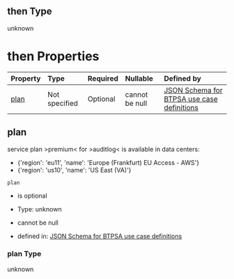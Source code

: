 ## then Type

unknown

# then Properties

| Property      | Type          | Required | Nullable       | Defined by                                                                                                                                                                                                                                      |
| :------------ | :------------ | :------- | :------------- | :---------------------------------------------------------------------------------------------------------------------------------------------------------------------------------------------------------------------------------------------- |
| [plan](#plan) | Not specified | Optional | cannot be null | [JSON Schema for BTPSA use case definitions](btpsa-usecase-properties-services-items-allof-1-then-allof-11-then-allof-0-then-properties-plan.md "undefined#/properties/services/items/allOf/1/then/allOf/11/then/allOf/0/then/properties/plan") |

## plan

service plan >premium< for >auditlog< is available in data centers:

*   {'region': 'eu11', 'name': 'Europe (Frankfurt) EU Access - AWS'}
*   {'region': 'us10', 'name': 'US East (VA)'}

`plan`

*   is optional

*   Type: unknown

*   cannot be null

*   defined in: [JSON Schema for BTPSA use case definitions](btpsa-usecase-properties-services-items-allof-1-then-allof-11-then-allof-0-then-properties-plan.md "undefined#/properties/services/items/allOf/1/then/allOf/11/then/allOf/0/then/properties/plan")

### plan Type

unknown
